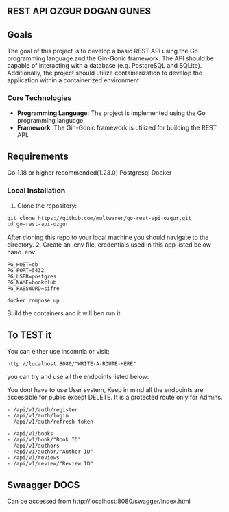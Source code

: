 ## REST API OZGUR DOGAN GUNES


## Goals
The goal of this project is to develop a basic REST API using the Go programming
language and the Gin-Gonic framework. The API should be capable of interacting with a
database (e.g. PostgreSQL and SQLite). Additionally, the project should utilize
containerization to develop the application within a containerized environment

### Core Technologies

- **Programming Language**: The project is implemented using the Go programming language.
- **Framework**: The Gin-Gonic framework is utilized for building the REST API.


## Requirements

Go 1.18 or higher recommended(1.23.0)
Postgresql
Docker

### Local Installation

1. Clone the repository:

```bash
git clone https://github.com/multwaren/go-rest-api-ozgur.git
cd go-rest-api-ozgur
```

 After cloning this repo to your local machine you should navigate to the directory.
 2. Create an .env file, credentials used in this app listed below
 nano .env 
```
PG_HOST=db
PG_PORT=5432
PG_USER=postgres
PG_NAME=bookclub
PG_PASSWORD=sifre

```

```
docker compose up 
```
Build the containers and it will ben run it.


## To TEST it 
You can either use Insomnia or visit; 
```
http://localhost:8080/"WRITE-A-ROUTE-HERE"
```
you can try and use all the endpoints listed below:

You dont have to use User system, Keep in mind all the endpoints are accessible for public except DELETE. It is a protected route only for Admins.
```
- /api/v1/auth/register
- /api/v1/auth/login
- /api/v1/auth/refresh-token

- /api/v1/books
- /api/v1/book/"Book ID"
- /api/v1/authors
- /api/v1/author/"Author ID"
- /api/v1/reviews
- /api/v1/review/"Review ID"
```
## Swaagger DOCS
Can be accessed from http://localhost:8080/swagger/index.html